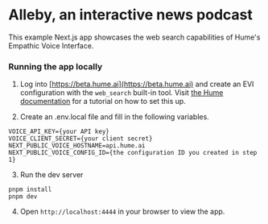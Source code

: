 # Alleby, an interactive news podcast

This example Next.js app showcases the web search capabilities of Hume's Empathic Voice Interface.

### Running the app locally

1. Log into [https://beta.hume.ai](https://beta.hume.ai) and create an EVI configuration with the `web_search` built-in tool. Visit [the Hume documentation](https://dev.hume.ai) for a tutorial on how to set this up.

2. Create an .env.local file and fill in the following variables.

```
VOICE_API_KEY={your API key}
VOICE_CLIENT_SECRET={your client secret}
NEXT_PUBLIC_VOICE_HOSTNAME=api.hume.ai
NEXT_PUBLIC_VOICE_CONFIG_ID={the configuration ID you created in step 1}
```

3. Run the dev server

```
pnpm install
pnpm dev
```

4. Open `http://localhost:4444` in your browser to view the app.